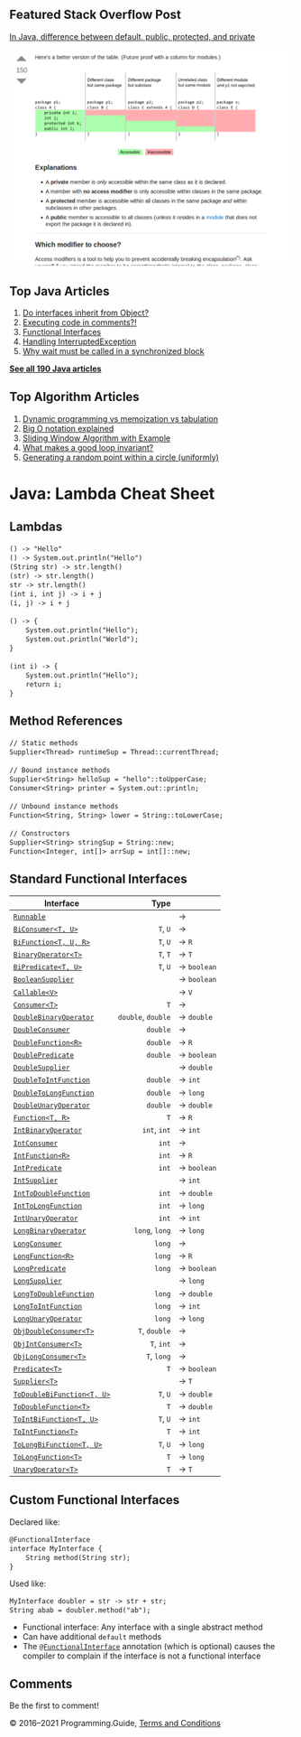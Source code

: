 <span class="underline"></span>

<span class="underline"></span>

Featured Stack Overflow Post
----------------------------

[In Java, difference between default, public, protected, and private](https://stackoverflow.com/a/33627846/276052)  
  
[<img src="../images/so-featured-33627846.png" alt="StackOverflow screenshot thumbnail" class="screenshot" />](https://stackoverflow.com/a/33627846/276052)

<span class="underline"></span>

Top Java Articles
-----------------

1.  [Do interfaces inherit from Object?](do-interfaces-inherit-from-object.html)
2.  [Executing code in comments?!](executing-code-in-comments.html)
3.  [Functional Interfaces](functional-interfaces.html)
4.  [Handling InterruptedException](handling-interrupted-exceptions.html)
5.  [Why wait must be called in a synchronized block](why-wait-must-be-in-synchronized.html)

[**See all 190 Java articles**](index.html)

Top Algorithm Articles
----------------------

1.  [Dynamic programming vs memoization vs tabulation](../dynamic-programming-vs-memoization-vs-tabulation.html)
2.  [Big O notation explained](../big-o-notation-explained.html)
3.  [Sliding Window Algorithm with Example](../sliding-window-example.html)
4.  [What makes a good loop invariant?](../what-makes-a-good-loop-invariant.html)
5.  [Generating a random point within a circle (uniformly)](../random-point-within-circle.html)

Java: Lambda Cheat Sheet
========================

Lambdas
-------

    () -> "Hello"
    () -> System.out.println("Hello")
    (String str) -> str.length()
    (str) -> str.length()
    str -> str.length()
    (int i, int j) -> i + j
    (i, j) -> i + j

    () -> {
        System.out.println("Hello");
        System.out.println("World");
    }

    (int i) -> {
        System.out.println("Hello");
        return i;
    }

Method References
-----------------

    // Static methods
    Supplier<Thread> runtimeSup = Thread::currentThread;

    // Bound instance methods
    Supplier<String> helloSup = "hello"::toUpperCase;
    Consumer<String> printer = System.out::println;

    // Unbound instance methods
    Function<String, String> lower = String::toLowerCase;

    // Constructors
    Supplier<String> stringSup = String::new;
    Function<Integer, int[]> arrSup = int[]::new;

Standard Functional Interfaces
------------------------------

<table><thead><tr class="header"><th>Interface</th><th style="text-align: right;">Type</th><th></th></tr></thead><tbody><tr class="odd"><td><a href="https://docs.oracle.com/javase/8/docs/api/java/lang/Runnable.html"><code>Runnable</code></a></td><td style="text-align: right;"></td><td>→</td></tr><tr class="even"><td><a href="https://docs.oracle.com/javase/8/docs/api/java/util/function/BiConsumer.html"><code>BiConsumer&lt;T, U&gt;</code></a></td><td style="text-align: right;"><code>T</code>, <code>U</code></td><td>→</td></tr><tr class="odd"><td><a href="https://docs.oracle.com/javase/8/docs/api/java/util/function/BiFunction.html"><code>BiFunction&lt;T, U, R&gt;</code></a></td><td style="text-align: right;"><code>T</code>, <code>U</code></td><td>→ <code>R</code></td></tr><tr class="even"><td><a href="https://docs.oracle.com/javase/8/docs/api/java/util/function/BinaryOperator.html"><code>BinaryOperator&lt;T&gt;</code></a></td><td style="text-align: right;"><code>T</code>, <code>T</code></td><td>→ <code>T</code></td></tr><tr class="odd"><td><a href="https://docs.oracle.com/javase/8/docs/api/java/util/function/BiPredicate.html"><code>BiPredicate&lt;T, U&gt;</code></a></td><td style="text-align: right;"><code>T</code>, <code>U</code></td><td>→ <code class="keyword">boolean</code></td></tr><tr class="even"><td><a href="https://docs.oracle.com/javase/8/docs/api/java/util/function/BooleanSupplier.html"><code>BooleanSupplier</code></a></td><td style="text-align: right;"></td><td>→ <code class="keyword">boolean</code></td></tr><tr class="odd"><td><a href="https://docs.oracle.com/javase/8/docs/api/java/util/concurrent/Callable.html"><code>Callable&lt;V&gt;</code></a></td><td style="text-align: right;"></td><td>→ <code>V</code></td></tr><tr class="even"><td><a href="https://docs.oracle.com/javase/8/docs/api/java/util/function/Consumer.html"><code>Consumer&lt;T&gt;</code></a></td><td style="text-align: right;"><code>T</code></td><td>→</td></tr><tr class="odd"><td><a href="https://docs.oracle.com/javase/8/docs/api/java/util/function/DoubleBinaryOperator.html"><code>DoubleBinaryOperator</code></a></td><td style="text-align: right;"><code class="keyword">double</code>, <code class="keyword">double</code></td><td>→ <code class="keyword">double</code></td></tr><tr class="even"><td><a href="https://docs.oracle.com/javase/8/docs/api/java/util/function/DoubleConsumer.html"><code>DoubleConsumer</code></a></td><td style="text-align: right;"><code class="keyword">double</code></td><td>→</td></tr><tr class="odd"><td><a href="https://docs.oracle.com/javase/8/docs/api/java/util/function/DoubleFunction.html"><code>DoubleFunction&lt;R&gt;</code></a></td><td style="text-align: right;"><code class="keyword">double</code></td><td>→ <code>R</code></td></tr><tr class="even"><td><a href="https://docs.oracle.com/javase/8/docs/api/java/util/function/DoublePredicate.html"><code>DoublePredicate</code></a></td><td style="text-align: right;"><code class="keyword">double</code></td><td>→ <code class="keyword">boolean</code></td></tr><tr class="odd"><td><a href="https://docs.oracle.com/javase/8/docs/api/java/util/function/DoubleSupplier.html"><code>DoubleSupplier</code></a></td><td style="text-align: right;"></td><td>→ <code class="keyword">double</code></td></tr><tr class="even"><td><a href="https://docs.oracle.com/javase/8/docs/api/java/util/function/DoubleToIntFunction.html"><code>DoubleToIntFunction</code></a></td><td style="text-align: right;"><code class="keyword">double</code></td><td>→ <code class="keyword">int</code></td></tr><tr class="odd"><td><a href="https://docs.oracle.com/javase/8/docs/api/java/util/function/DoubleToLongFunction.html"><code>DoubleToLongFunction</code></a></td><td style="text-align: right;"><code class="keyword">double</code></td><td>→ <code class="keyword">long</code></td></tr><tr class="even"><td><a href="https://docs.oracle.com/javase/8/docs/api/java/util/function/DoubleUnaryOperator.html"><code>DoubleUnaryOperator</code></a></td><td style="text-align: right;"><code class="keyword">double</code></td><td>→ <code class="keyword">double</code></td></tr><tr class="odd"><td><a href="https://docs.oracle.com/javase/8/docs/api/java/util/function/Function.html"><code>Function&lt;T, R&gt;</code></a></td><td style="text-align: right;"><code>T</code></td><td>→ <code>R</code></td></tr><tr class="even"><td><a href="https://docs.oracle.com/javase/8/docs/api/java/util/function/IntBinaryOperator.html"><code>IntBinaryOperator</code></a></td><td style="text-align: right;"><code class="keyword">int</code>, <code class="keyword">int</code></td><td>→ <code class="keyword">int</code></td></tr><tr class="odd"><td><a href="https://docs.oracle.com/javase/8/docs/api/java/util/function/IntConsumer.html"><code>IntConsumer</code></a></td><td style="text-align: right;"><code class="keyword">int</code></td><td>→</td></tr><tr class="even"><td><a href="https://docs.oracle.com/javase/8/docs/api/java/util/function/IntFunction.html"><code>IntFunction&lt;R&gt;</code></a></td><td style="text-align: right;"><code class="keyword">int</code></td><td>→ <code>R</code></td></tr><tr class="odd"><td><a href="https://docs.oracle.com/javase/8/docs/api/java/util/function/IntPredicate.html"><code>IntPredicate</code></a></td><td style="text-align: right;"><code class="keyword">int</code></td><td>→ <code class="keyword">boolean</code></td></tr><tr class="even"><td><a href="https://docs.oracle.com/javase/8/docs/api/java/util/function/IntSupplier.html"><code>IntSupplier</code></a></td><td style="text-align: right;"></td><td>→ <code class="keyword">int</code></td></tr><tr class="odd"><td><a href="https://docs.oracle.com/javase/8/docs/api/java/util/function/IntToDoubleFunction.html"><code>IntToDoubleFunction</code></a></td><td style="text-align: right;"><code class="keyword">int</code></td><td>→ <code class="keyword">double</code></td></tr><tr class="even"><td><a href="https://docs.oracle.com/javase/8/docs/api/java/util/function/IntToLongFunction.html"><code>IntToLongFunction</code></a></td><td style="text-align: right;"><code class="keyword">int</code></td><td>→ <code class="keyword">long</code></td></tr><tr class="odd"><td><a href="https://docs.oracle.com/javase/8/docs/api/java/util/function/IntUnaryOperator.html"><code>IntUnaryOperator</code></a></td><td style="text-align: right;"><code class="keyword">int</code></td><td>→ <code class="keyword">int</code></td></tr><tr class="even"><td><a href="https://docs.oracle.com/javase/8/docs/api/java/util/function/LongBinaryOperator.html"><code>LongBinaryOperator</code></a></td><td style="text-align: right;"><code class="keyword">long</code>, <code class="keyword">long</code></td><td>→ <code class="keyword">long</code></td></tr><tr class="odd"><td><a href="https://docs.oracle.com/javase/8/docs/api/java/util/function/LongConsumer.html"><code>LongConsumer</code></a></td><td style="text-align: right;"><code class="keyword">long</code></td><td>→</td></tr><tr class="even"><td><a href="https://docs.oracle.com/javase/8/docs/api/java/util/function/LongFunction.html"><code>LongFunction&lt;R&gt;</code></a></td><td style="text-align: right;"><code class="keyword">long</code></td><td>→ <code>R</code></td></tr><tr class="odd"><td><a href="https://docs.oracle.com/javase/8/docs/api/java/util/function/LongPredicate.html"><code>LongPredicate</code></a></td><td style="text-align: right;"><code class="keyword">long</code></td><td>→ <code class="keyword">boolean</code></td></tr><tr class="even"><td><a href="https://docs.oracle.com/javase/8/docs/api/java/util/function/LongSupplier.html"><code>LongSupplier</code></a></td><td style="text-align: right;"></td><td>→ <code class="keyword">long</code></td></tr><tr class="odd"><td><a href="https://docs.oracle.com/javase/8/docs/api/java/util/function/LongToDoubleFunction.html"><code>LongToDoubleFunction</code></a></td><td style="text-align: right;"><code class="keyword">long</code></td><td>→ <code class="keyword">double</code></td></tr><tr class="even"><td><a href="https://docs.oracle.com/javase/8/docs/api/java/util/function/LongToIntFunction.html"><code>LongToIntFunction</code></a></td><td style="text-align: right;"><code class="keyword">long</code></td><td>→ <code class="keyword">int</code></td></tr><tr class="odd"><td><a href="https://docs.oracle.com/javase/8/docs/api/java/util/function/LongUnaryOperator.html"><code>LongUnaryOperator</code></a></td><td style="text-align: right;"><code class="keyword">long</code></td><td>→ <code class="keyword">long</code></td></tr><tr class="even"><td><a href="https://docs.oracle.com/javase/8/docs/api/java/util/function/ObjDoubleConsumer.html"><code>ObjDoubleConsumer&lt;T&gt;</code></a></td><td style="text-align: right;"><code>T</code>, <code class="keyword">double</code></td><td>→</td></tr><tr class="odd"><td><a href="https://docs.oracle.com/javase/8/docs/api/java/util/function/ObjIntConsumer.html"><code>ObjIntConsumer&lt;T&gt;</code></a></td><td style="text-align: right;"><code>T</code>, <code class="keyword">int</code></td><td>→</td></tr><tr class="even"><td><a href="https://docs.oracle.com/javase/8/docs/api/java/util/function/ObjLongConsumer.html"><code>ObjLongConsumer&lt;T&gt;</code></a></td><td style="text-align: right;"><code>T</code>, <code class="keyword">long</code></td><td>→</td></tr><tr class="odd"><td><a href="https://docs.oracle.com/javase/8/docs/api/java/util/function/Predicate.html"><code>Predicate&lt;T&gt;</code></a></td><td style="text-align: right;"><code>T</code></td><td>→ <code class="keyword">boolean</code></td></tr><tr class="even"><td><a href="https://docs.oracle.com/javase/8/docs/api/java/util/function/Supplier.html"><code>Supplier&lt;T&gt;</code></a></td><td style="text-align: right;"></td><td>→ <code>T</code></td></tr><tr class="odd"><td><a href="https://docs.oracle.com/javase/8/docs/api/java/util/function/ToDoubleBiFunction.html"><code>ToDoubleBiFunction&lt;T, U&gt;</code></a></td><td style="text-align: right;"><code>T</code>, <code>U</code></td><td>→ <code class="keyword">double</code></td></tr><tr class="even"><td><a href="https://docs.oracle.com/javase/8/docs/api/java/util/function/ToDoubleFunction.html"><code>ToDoubleFunction&lt;T&gt;</code></a></td><td style="text-align: right;"><code>T</code></td><td>→ <code class="keyword">double</code></td></tr><tr class="odd"><td><a href="https://docs.oracle.com/javase/8/docs/api/java/util/function/ToIntBiFunction.html"><code>ToIntBiFunction&lt;T, U&gt;</code></a></td><td style="text-align: right;"><code>T</code>, <code>U</code></td><td>→ <code class="keyword">int</code></td></tr><tr class="even"><td><a href="https://docs.oracle.com/javase/8/docs/api/java/util/function/ToIntFunction.html"><code>ToIntFunction&lt;T&gt;</code></a></td><td style="text-align: right;"><code>T</code></td><td>→ <code class="keyword">int</code></td></tr><tr class="odd"><td><a href="https://docs.oracle.com/javase/8/docs/api/java/util/function/ToLongBiFunction.html"><code>ToLongBiFunction&lt;T, U&gt;</code></a></td><td style="text-align: right;"><code>T</code>, <code>U</code></td><td>→ <code class="keyword">long</code></td></tr><tr class="even"><td><a href="https://docs.oracle.com/javase/8/docs/api/java/util/function/ToLongFunction.html"><code>ToLongFunction&lt;T&gt;</code></a></td><td style="text-align: right;"><code>T</code></td><td>→ <code class="keyword">long</code></td></tr><tr class="odd"><td><a href="https://docs.oracle.com/javase/8/docs/api/java/util/function/UnaryOperator.html"><code>UnaryOperator&lt;T&gt;</code></a></td><td style="text-align: right;"><code>T</code></td><td>→ <code>T</code></td></tr></tbody></table>

Custom Functional Interfaces
----------------------------

Declared like:

    @FunctionalInterface
    interface MyInterface {
        String method(String str);
    }

Used like:

    MyInterface doubler = str -> str + str;
    String abab = doubler.method("ab");

-   Functional interface: Any interface with a single abstract method
-   Can have additional `default` methods
-   The [`@FunctionalInterface`](https://docs.oracle.com/javase/8/docs/api/java/lang/FunctionalInterface.html) annotation (which is optional) causes the compiler to complain if the interface is not a functional interface

Comments
--------

Be the first to comment!

© 2016–2021 Programming.Guide, [Terms and Conditions](../terms-and-conditions.html)
